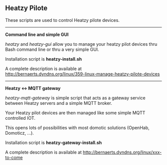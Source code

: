 Heatzy Pilote
------

These scripts are used to control Heatzy pilote devices.

-----

**Command line and simple GUI**

<i>heatzy</i> and <i>heatzy-gui</i> allow you to manage your heatzy pilot devices thru Bash command line or thru a very simple GUI.

Installation script is **heatzy-install.sh**

A complete description is available at http://bernaerts.dyndns.org/linux/359-linux-manage-heatzy-pilote-devices

-----

**Heatzy <-> MQTT gateway**

<i>heatzy-mqtt-gateway</i> is simple script that acts as a gateway service between Heatzy servers and a simple MQTT broker.

Your Heatzy pilot devices are then managed like some simple MQTT controlled IOT.

This opens lots of possibilities with most domotic solutions (OpenHab, Domoticz, ...).

Installation script is **heatzy-gateway-install.sh**

A complete description is available at http://bernaerts.dyndns.org/linux/xxx-to-come
